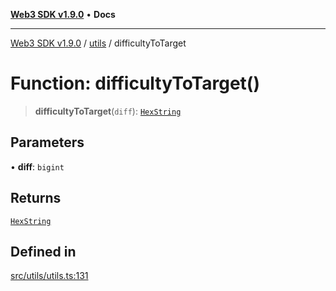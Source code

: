 [**Web3 SDK v1.9.0**](../../../README.md) • **Docs**

***

[Web3 SDK v1.9.0](../../../globals.md) / [utils](../README.md) / difficultyToTarget

# Function: difficultyToTarget()

> **difficultyToTarget**(`diff`): [`HexString`](../type-aliases/HexString.md)

## Parameters

• **diff**: `bigint`

## Returns

[`HexString`](../type-aliases/HexString.md)

## Defined in

[src/utils/utils.ts:131](https://github.com/Mystic-Nayy/alephium-web3/blob/c1afd789a197ce5fe21f08c2965942090157c33d/packages/web3/src/utils/utils.ts#L131)
